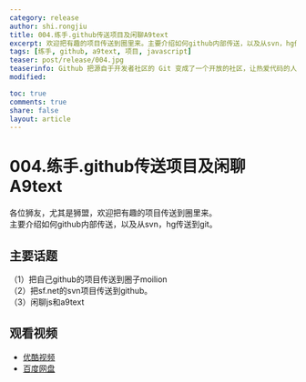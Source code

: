 ```yaml
---
category: release
author: shi.rongjiu
title: 004.练手.github传送项目及闲聊A9text
excerpt: 欢迎把有趣的项目传送到圈里来。主要介绍如何github内部传送，以及从svn，hg传送到git。
tags: [练手, github, a9text, 项目, javascript]
teaser: post/release/004.jpg
teaserinfo: Github 把源自于开发者社区的 Git 变成了一个开放的社区，让热爱代码的人可以自由的在代码的层面上交流。
modified: 

toc: true
comments: true
share: false
layout: article
---
```


# 004.练手.github传送项目及闲聊A9text

各位狮友，尤其是狮盟，欢迎把有趣的项目传送到圈里来。  
主要介绍如何github内部传送，以及从svn，hg传送到git。

## 主要话题

（1）把自己github的项目传送到圈子moilion  
（2）把sf.net的svn项目传送到github。  
（3）闲聊js和a9text

## 观看视频

  * [优酷视频](http://v.youku.com/v_show/id_XNzc4MjQ0NjQ4.html)  
  * [百度网盘](http://pan.baidu.com/share/link?shareid=4181410589&uk=1380913564&fid=767825148649406)  

